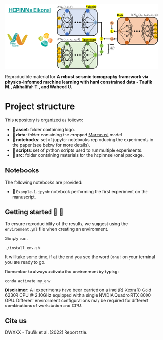 ![LOGO](asset/logo.png)  

Reproducible material for **A robust seismic tomography framework via physics-informed machine learning with hard constrained data - Taufik M., Alkhalifah T., and Waheed U.**


# Project structure
This repository is organized as follows:

* :open_file_folder: **asset**: folder containing logo.
* :open_file_folder: **data**: folder containing the cropped [Marmousi](https://wiki.seg.org/wiki/Dictionary:Marmousi_model) model.
* :open_file_folder: **notebooks**: set of jupyter notebooks reproducing the experiments in the paper (see below for more details).
* :open_file_folder: **scripts**: set of python scripts used to run multiple experiments.
* :open_file_folder: **src**: folder containing materials for the hcpinnseikonal package.

## Notebooks
The following notebooks are provided:

- :orange_book: ``Example-1.ipynb``: notebook performing the first experiment on the manuscript.

## Getting started :space_invader: :robot:
To ensure reproducibility of the results, we suggest using the `environment.yml` file when creating an environment.

Simply run:
```
./install_env.sh
```
It will take some time, if at the end you see the word `Done!` on your terminal you are ready to go. 

Remember to always activate the environment by typing:
```
conda activate my_env
```

**Disclaimer:** All experiments have been carried on a Intel(R) Xeon(R) Gold 6230R CPU @ 2.10GHz equipped with a single NVIDIA Quadro RTX 8000 GPU. Different environment 
configurations may be required for different combinations of workstation and GPU.

## Cite us 
DWXXX - Taufik et al. (2022) Report title.
